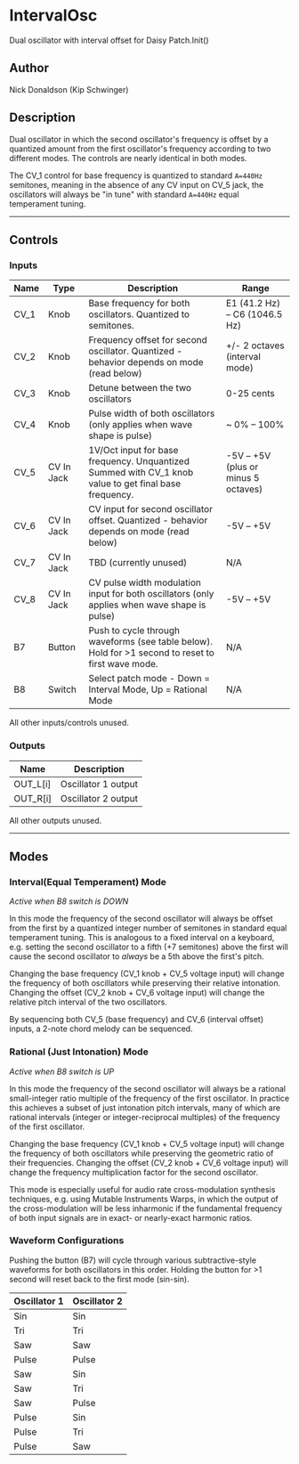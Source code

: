 # IntervalOsc

Dual oscillator with interval offset for Daisy Patch.Init()

## Author

Nick Donaldson (Kip Schwinger)

## Description

Dual oscillator in which the second oscillator's frequency is offset by a quantized amount from the first oscillator's frequency
according to two different modes. The controls are nearly identical in both modes.

The CV_1 control for base frequency is quantized to standard `A=440Hz` semitones, meaning in the absence of any CV input on CV_5 jack,
the oscillators will always be "in tune" with standard `A=440Hz` equal temperament tuning.

---

## Controls

### Inputs

|    Name   |    Type      |    Description                                   |    Range    |
|    ---    |    ---       |    ---                                           |    ---      | 
|    CV_1   |    Knob      |    Base frequency for both oscillators. Quantized to semitones. |  E1 (41.2 Hz) – C6 (1046.5 Hz) |
|    CV_2   |    Knob      |    Frequency offset for second oscillator. Quantized - behavior depends on mode (read below) | +/- 2 octaves (interval mode) |
|    CV_3   |    Knob      |    Detune between the two oscillators | 0-25 cents |
|    CV_4   |    Knob      |    Pulse width of both oscillators (only applies when wave shape is pulse) | ~ 0% – 100% |
|    CV_5   |  CV In Jack  |    1V/Oct input for base frequency. Unquantized Summed with CV_1 knob value to get final base frequency. | -5V – +5V (plus or minus 5 octaves) |
|    CV_6   |  CV In Jack  |    CV input for second oscillator offset. Quantized - behavior depends on mode (read below) | -5V – +5V |
|    CV_7   |  CV In Jack  |    TBD (currently unused) | N/A |
|    CV_8   |  CV In Jack  |    CV pulse width modulation input for both oscillators (only applies when wave shape is pulse) | -5V – +5V |
|    B7     |  Button      |    Push to cycle through waveforms (see table below). Hold for >1 second to reset to first wave mode. | N/A |
|    B8     |  Switch      |    Select patch mode - Down = Interval Mode, Up = Rational Mode | N/A |

All other inputs/controls unused.

### Outputs

|    Name    |    Description         |
|    ---     |    ---                 |
|  OUT_L[i]  |   Oscillator 1 output  |
|  OUT_R[i]  |   Oscillator 2 output  |

All other outputs unused.

---

## Modes

### Interval(Equal Temperament) Mode

_Active when B8 switch is DOWN_

In this mode the frequency of the second oscillator will always be offset from the first by a quantized integer number of semitones
in standard equal temperament tuning. This is analogous to a fixed interval on a keyboard, e.g. setting the second oscillator to a fifth
(+7 semitones) above the first will cause the second oscillator to _always_ be a 5th above the first's pitch.

Changing the base frequency (CV_1 knob + CV_5 voltage input) will change the frequency of both oscillators while preserving their relative
intonation. Changing the offset (CV_2 knob + CV_6 voltage input) will change the relative pitch interval of the two oscillators.

By sequencing both CV_5 (base frequency) and CV_6 (interval offset) inputs, a 2-note chord melody can be sequenced.

### Rational (Just Intonation) Mode

_Active when B8 switch is UP_

In this mode the frequency of the second oscillator will always be a rational small-integer ratio multiple of the frequency of the first oscillator.
In practice this achieves a subset of just intonation pitch intervals, many of which are rational intervals (integer or integer-reciprocal multiples) of
the frequency of the first oscillator.

Changing the base frequency (CV_1 knob + CV_5 voltage input) will change the frequency of both oscillators while preserving the geometric ratio of their
frequencies. Changing the offset (CV_2 knob + CV_6 voltage input) will change the frequency multiplication factor for the second oscillator.

This mode is especially useful for audio rate cross-modulation synthesis techniques, e.g. using Mutable Instruments Warps, in which the output of the
cross-modulation will be less inharmonic if the fundamental frequency of both input signals are in exact- or nearly-exact harmonic ratios.

### Waveform Configurations

Pushing the button (B7) will cycle through various subtractive-style waveforms for both oscillators in this order.
Holding the button for >1 second will reset back to the first mode (sin-sin).

|  Oscillator 1  |  Oscillator 2  |
|  ---           |  ---           |
|  Sin           |  Sin           |
|  Tri           |  Tri           |
|  Saw           |  Saw           |
|  Pulse         |  Pulse         |
|  Saw           |  Sin           |
|  Saw           |  Tri           |
|  Saw           |  Pulse         |
|  Pulse         |  Sin           |
|  Pulse         |  Tri           |
|  Pulse         |  Saw           |
